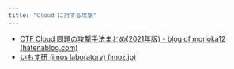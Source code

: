 ```yaml
---
title: "Cloud に対する攻撃"
---
```


- [CTF Cloud 問題の攻撃手法まとめ(2021年版) - blog of morioka12 (hatenablog.com)](https://scgajge12.hatenablog.com/entry/ctf_cloud_2021)
- [いもす研 (imos laboratory) (imoz.jp)](https://imoz.jp/note/onlinejudge.html)
